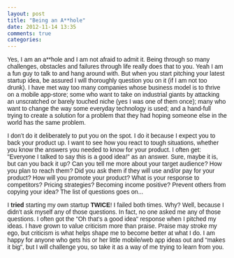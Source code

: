 ```yaml
---
layout: post
title: "Being an A**hole"
date: 2012-11-14 13:35
comments: true
categories: 
---
```

<p><span style="font-family: Arial;">Yes,  I am an a**hole and I am not afraid to admit it. Being through so many  challenges, obstacles and failures through life really does that to you.  Yeah I am a fun guy to talk to and hang around with. But when you start  pitching your latest startup idea, be assured I will thoroughly  question you on it (if I am not too drunk). I have met way too many  companies whose business model is to thrive on a mobile app-store; some  who want to take on industrial giants by attacking an unscratched or  barely touched niche (yes I was one of them once); many who want to  change the way some everyday technology is used; and a hand-full trying  to create a solution for a problem that they had hoping someone else in  the world has the same problem.</span></p>
<p><span style="font-family: Arial;">I  don&rsquo;t do it deliberately to put you on the spot. I do it because I  expect you to back your product up. I want to see how you react to tough  situations, whether you know the answers you needed to know for your  product. I often get: "Everyone I talked to say this is a good idea!" as  an answer. Sure, maybe it is, but can you back it up? Can you tell me  more about your target audience? How you plan to reach them? Did you ask  them if they will use and/or pay for your product?&nbsp;How will you promote  your product? What is your response to competitors? Pricing strategies?  Becoming income positive? Prevent others from copying your idea? The  list of questions goes on...</span></p>
<p><span style="font-family: Arial;">I&nbsp;<strong>tried</strong>&nbsp;starting my own startup&nbsp;<strong>TWICE</strong>!  I failed both times. Why? Well, because I didn&rsquo;t ask myself any of  those questions. In fact, no one asked me any of those questions. I  often got the "Oh that&rsquo;s a good idea" response when I pitched my ideas. I  have grown to value criticism more than praise. Praise may stroke my  ego, but criticism is what helps shape me to become better at what I  do.&nbsp;I am happy for anyone who gets his or her little mobile/web app  ideas out and "makes it big", but I will challenge you, so take it as a  way of me trying to learn from you.&nbsp;</span></p>
